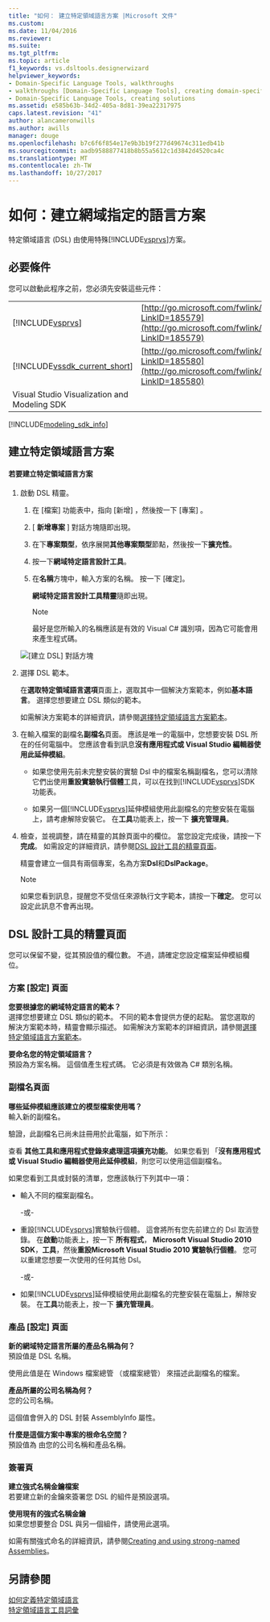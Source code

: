 ```yaml
---
title: "如何： 建立特定領域語言方案 |Microsoft 文件"
ms.custom: 
ms.date: 11/04/2016
ms.reviewer: 
ms.suite: 
ms.tgt_pltfrm: 
ms.topic: article
f1_keywords: vs.dsltools.designerwizard
helpviewer_keywords:
- Domain-Specific Language Tools, walkthroughs
- walkthroughs [Domain-Specific Language Tools], creating domain-specific language
- Domain-Specific Language Tools, creating solutions
ms.assetid: e585b63b-34d2-405a-8d81-39ea22317975
caps.latest.revision: "41"
author: alancameronwills
ms.author: awills
manager: douge
ms.openlocfilehash: b7c6f6f854e17e9b3b19f277d49674c311edb41b
ms.sourcegitcommit: aadb9588877418b8b55a5612c1d3842d4520ca4c
ms.translationtype: MT
ms.contentlocale: zh-TW
ms.lasthandoff: 10/27/2017
---
```

# <a name="how-to-create-a-domain-specific-language-solution"></a>如何：建立網域指定的語言方案
特定領域語言 (DSL) 由使用特殊[!INCLUDE[vsprvs](../code-quality/includes/vsprvs_md.md)]方案。  
  
## <a name="prerequisites"></a>必要條件  
 您可以啟動此程序之前，您必須先安裝這些元件：  
  
|||  
|-|-|  
|[!INCLUDE[vsprvs](../code-quality/includes/vsprvs_md.md)]|[http://go.microsoft.com/fwlink/?LinkID=185579](http://go.microsoft.com/fwlink/?LinkID=185579)|  
|[!INCLUDE[vssdk_current_short](../modeling/includes/vssdk_current_short_md.md)]|[http://go.microsoft.com/fwlink/?LinkID=185580](http://go.microsoft.com/fwlink/?LinkID=185580)|  
|Visual Studio Visualization and Modeling SDK||  


[!INCLUDE[modeling_sdk_info](includes/modeling_sdk_info.md)]

  
## <a name="creating-a-domain-specific-language-solution"></a>建立特定領域語言方案  
  
#### <a name="to-create-a-domain-specific-language-solution"></a>若要建立特定領域語言方案  
  
1.  啟動 DSL 精靈。  
  
    1.  在 [檔案]  功能表中，指向 [新增] ，然後按一下 [專案] 。  
  
    2.  [ **新增專案** ] 對話方塊隨即出現。  
  
    3.  在下**專案類型**，依序展開**其他專案類型**節點，然後按一下**擴充性**。  
  
    4.  按一下**網域特定語言設計工具**。  
  
    5.  在**名稱**方塊中，輸入方案的名稱。 按一下 [確定]。  
  
         **網域特定語言設計工具精靈**隨即出現。  
  
        > [!NOTE]
        >  最好是您所輸入的名稱應該是有效的 Visual C# 識別項，因為它可能會用來產生程式碼。  
  
     ![[建立 DSL] 對話方塊](../modeling/media/create_dsldialog.png "Create_DSLDialog")  
  
2.  選擇 DSL 範本。  
  
     在**選取特定領域語言選項**頁面上，選取其中一個解決方案範本，例如**基本語言**。 選擇您想要建立 DSL 類似的範本。  
  
     如需解決方案範本的詳細資訊，請參閱[選擇特定領域語言方案範本](../modeling/choosing-a-domain-specific-language-solution-template.md)。  
  
3.  在輸入檔案的副檔名**副檔名**頁面。 應該是唯一的電腦中，您想要安裝 DSL 所在的任何電腦中。 您應該會看到訊息**沒有應用程式或 Visual Studio 編輯器使用此延伸模組**。  
  
    -   如果您使用先前未完整安裝的實驗 Dsl 中的檔案名稱副檔名，您可以清除它們出使用**重設實驗執行個體**工具，可以在找到[!INCLUDE[vsprvs](../code-quality/includes/vsprvs_md.md)]SDK 功能表。  
  
    -   如果另一個[!INCLUDE[vsprvs](../code-quality/includes/vsprvs_md.md)]延伸模組使用此副檔名的完整安裝在電腦上，請考慮解除安裝它。 在**工具**功能表上，按一下 **擴充管理員**。  
  
4.  檢查，並視調整，請在精靈的其餘頁面中的欄位。 當您設定完成後，請按一下**完成**。 如需設定的詳細資訊，請參閱[DSL 設計工具的精靈頁面](#settings)。  
  
     精靈會建立一個具有兩個專案，名為方案**Dsl**和**DslPackage**。  
  
    > [!NOTE]
    >  如果您看到訊息，提醒您不受信任來源執行文字範本，請按一下**確定**。 您可以設定此訊息不會再出現。  
  
##  <a name="settings"></a>DSL 設計工具的精靈頁面  
 您可以保留不變，從其預設值的欄位數。 不過，請確定您設定檔案延伸模組欄位。  
  
### <a name="solution-settings-page"></a>方案 [設定] 頁面  
 **您要根據您的網域特定語言的範本？**  
 選擇您想要建立 DSL 類似的範本。 不同的範本會提供方便的起點。 當您選取的解決方案範本時，精靈會顯示描述。 如需解決方案範本的詳細資訊，請參閱[選擇特定領域語言方案範本](../modeling/choosing-a-domain-specific-language-solution-template.md)。  
  
 **要命名您的特定領域語言？**  
 預設為方案名稱。 這個值產生程式碼。 它必須是有效做為 C# 類別名稱。  
  
### <a name="file-extension-page"></a>副檔名頁面  
 **哪些延伸模組應該建立的模型檔案使用嗎？**  
 輸入新的副檔名。  
  
 驗證，此副檔名已尚未註冊用於此電腦，如下所示：  
  
 查看 **其他工具和應用程式登錄來處理這項擴充功能**。 如果您看到 「**沒有應用程式或 Visual Studio 編輯器使用此延伸模組**，則您可以使用這個副檔名。  
  
 如果您看到工具或封裝的清單，您應該執行下列其中一項：  
  
-   輸入不同的檔案副檔名。  
  
     \-或-  
  
-   重設[!INCLUDE[vsprvs](../code-quality/includes/vsprvs_md.md)]實驗執行個體。 這會將所有您先前建立的 Dsl 取消登錄。 在**啟動**功能表上，按一下 **所有程式**， **Microsoft Visual Studio 2010 SDK**，**工具**，然後**重設Microsoft Visual Studio 2010 實驗執行個體**。 您可以重建您想要一次使用的任何其他 Dsl。  
  
     \-或-  
  
-   如果[!INCLUDE[vsprvs](../code-quality/includes/vsprvs_md.md)]延伸模組使用此副檔名的完整安裝在電腦上，解除安裝。 在**工具**功能表上，按一下 **擴充管理員**。  
  
### <a name="product-settings-page"></a>產品 [設定] 頁面  
 **新的網域特定語言所屬的產品名稱為何？**  
 預設值是 DSL 名稱。  
  
 使用此值是在 Windows 檔案總管 （或檔案總管） 來描述此副檔名的檔案。  
  
 **產品所屬的公司名稱為何？**  
 您的公司名稱。  
  
 這個值會併入的 DSL 封裝 AssemblyInfo 屬性。  
  
 **什麼是這個方案中專案的根命名空間？**  
 預設值為 由您的公司名稱和產品名稱。  
  
### <a name="signing-page"></a>簽署頁  
 **建立強式名稱金鑰檔案**  
 若要建立新的金鑰來簽署您 DSL 的組件是預設選項。  
  
 **使用現有的強式名稱金鑰**  
 如果您想要整合 DSL 與另一個組件，請使用此選項。  
  
 如需有關強式命名的詳細資訊，請參閱[Creating and using strong-named Assemblies](http://go.microsoft.com/fwlink/?LinkId=186073)。  
  
## <a name="see-also"></a>另請參閱  
 [如何定義特定領域語言](../modeling/how-to-define-a-domain-specific-language.md)   
 [特定領域語言工具詞彙](http://msdn.microsoft.com/en-us/ca5e84cb-a315-465c-be24-76aa3df276aa)
